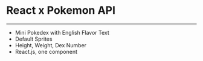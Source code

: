 # React x Pokemon API
<hr />

- Mini Pokedex with English Flavor Text
- Default Sprites
- Height, Weight, Dex Number
- React.js, one component
